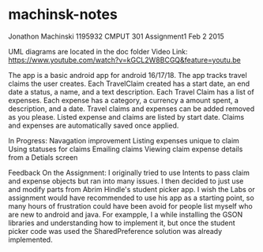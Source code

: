 # machinsk-notes
Jonathon Machinski
1195932
CMPUT 301
Assignment1
Feb 2 2015


UML diagrams are located in the doc folder
Video Link:
https://www.youtube.com/watch?v=kGCL2W8BCGQ&feature=youtu.be


The app is a basic android app for android 16/17/18.
The app tracks travel claims the user creates.
Each TravelClaim created has a start date, an end date
a status, a name, and a text description. Each Travel Claim 
has a list of expenses. Each expense has a category, a currency
a amount spent, a description, and a date. Travel claims and
expenses can be added removed as you please. Listed expense and
claims are listed by start date. Claims and expenses are 
automatically saved once applied.

In Progress:
Navagation improvement
Listing expenses unique to claim
Using statuses for claims
Emailing claims
Viewing claim expense details from a Detials screen



Feedback On the Assignment:
I originally tried to use Intents to pass claim and expense 
objects but ran into many issues. I then decided to just use
and modify parts from Abrim Hindle's student picker app. I 
wish the Labs or assignment would have recommended to use his
app as a starting point, so many hours of frustration could 
have been avoid for people list myself who are new to android
and java. For exampple, I a while installing the GSON libraries
and understanding how to implement it, but once the student 
picker code was used the SharedPreference solution was already
implemented.